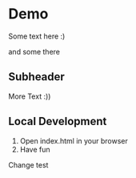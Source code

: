 # Demo

Some text here :)

and some there

## Subheader

More Text :))

## Local Development 

1. Open index.html in your browser
2. Have fun

Change test